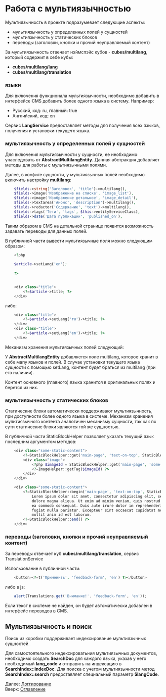 # Работа с мультиязычностью

Мультиязычность в проекте подразумевает следующие аспекты:
- мультиязычность у определенных полей у сущностей
- мультиязычность у статических блоков
- переводы (заголовки, кнопки и прочий неуправляемый контент)

За мультиязычность отвечает нэймспэйс кубов - **cubes/multilang**, который содержит в себе кубы:
- **cubes/multilang/lang**
- **cubes/multilang/translation**

### языки

Для включения функционала мультиязычности, необходимо добавить в интерфейсе CMS добавить более одного языка в систему.
Например:

- Русский, код: ru, главный: true
- Английский, код: en

Сервис **LangService** предоставляет методы для получения всех языков, получения и установки текущего языка.

### мультиязычность у определенных полей у сущностей

Для включения мультиязычности у сущности, ее необходимо унаследовать от **AbstractMultilangEntity**. Данная
абстракция добавляет методы для работы с мультиязычными полями.

Далее, в конфиге сущности, у мультиязычных полей необходимо включить настройку **multilang**:

```php
    $fields->string('Заголовок', 'title')->multilang(),
    $fields->image('Изображение на списке', 'image_list'),
    $fields->image('Изображение детальное', 'image_detail'),
    $fields->textarea('Анонс', 'description')->multilang(),
    $fields->redactor('Содержание', 'text')->multilang(),
    $fields->tags('Теги', 'tags', $this->entityServiceClass),
    $fields->date('Дата публикации', 'published_on'),
```

Таким образом в CMS на детальной странице появится возможность задавать переводы для данных полей.

В публичной части вывести мультиязычные поля можно следующим образом:
```php
    <?php
    
    $article->setLang('en');
    
    ?>
    

    <div class="title">
        <?=$article->title; ?>
    </div>
```

либо:
```php
    <div class="title">
        <?=$article->setLang('ru')->title; ?>
    </div>
    <div class="title">
        <?=$article->setLang('en')->title; ?>
    </div>
```

Механизм хранения мультиязычных полей следующий:

У **AbstractMultilangEntity** добавляется поле multilang, которое хранит в себе мапу языков и полей.
В случае установки текущего языка сущности с помощью setLang, контент будет браться из multilang (при его наличии).

Контент основного (главного) языка хранится в оригинальных полях и берется из них.

### мультиязычность у статических блоков

Статические блоки автоматически поддерживают мультиязычность, при доступности более одного языка в системе.
Механизм хранения мультиязычного контента аналогичен механизму сущности, так как по сути статические блоки являются
той же сущностью.

В публичной части StaticBlockHelper позволяет указать текущий язык последним аргументом методов:

```php
    <div class="some-static-content">
        <?=StaticBlockHelper::get('main-page', 'text-on-top', StaticBlockHelper::TYPE_TEXT, 'en') ?>
        <div class="image">
            <?php $imageId = StaticBlockHelper::get('main-page', 'some-image', StaticBlockHelper::TYPE_IMAGE); ?>
            <?=ImageHelper::getTag($imageId) ?>
        </div>
    </div>
```
```php
    <div class="some-static-content">
        <?=StaticBlockHelper::begin('main-page', 'text-on-top', StaticBlockHelper::TYPE_TEXT, 'en') ?>
            Lorem ipsum dolor sit amet, consectetur adipiscing elit, sed do eiusmod tempor incididunt ut labore et
            dolore magna aliqua. Ut enim ad minim veniam, quis nostrud exercitation ullamco laboris nisi ut aliquip ex
            ea commodo consequat. Duis aute irure dolor in reprehenderit in voluptate velit esse cillum dolore eu
            fugiat nulla pariatur. Excepteur sint occaecat cupidatat non proident, sunt in culpa qui officia deserunt
            mollit anim id est laborum.
        <?=StaticBlockHelper::end() ?>
    </div>
```


### переводы (заголовки, кнопки и прочий неуправляемый контент)

За переводы отвечает куб **cubes/multilang/translation**, сервис TranslationService

Использование в публичной части:
```php
    <button><?=t('Применить', 'feedback-form', 'en') ?></button>
```

либо в js:
```js
    alert(Translations.get('Внимание!', 'feedback-form', 'en'));
```

Если текст в системе не найден, он будет автоматически добавлен в интерфейс переводов в CMS.

## Мультиязычность и поиск

Поиск из коробки поддерживает индексирование мультиязычных сущностей.

Для самостоятельного индексироватьния мультиязычных документов, необходимо создать **SearchDoc** для каждого языка, указав
у него необходимый **lang_code** и отправить на индексацию в **SearchIndex::indexDoc**. Для поиска с учетом мультиязычности
метод **SearchIndex::search** предоставляет специальный параметр **$langCode**.

Далее: [Логгирование](logging.md)<br>
Вверх: [Оглавление](index.md)
